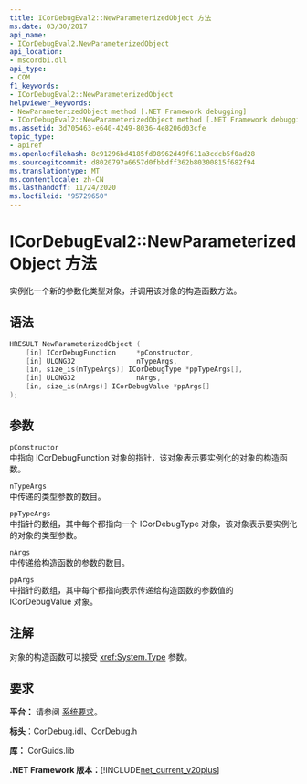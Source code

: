 ```yaml
---
title: ICorDebugEval2::NewParameterizedObject 方法
ms.date: 03/30/2017
api_name:
- ICorDebugEval2.NewParameterizedObject
api_location:
- mscordbi.dll
api_type:
- COM
f1_keywords:
- ICorDebugEval2::NewParameterizedObject
helpviewer_keywords:
- NewParameterizedObject method [.NET Framework debugging]
- ICorDebugEval2::NewParameterizedObject method [.NET Framework debugging]
ms.assetid: 3d705463-e640-4249-8036-4e8206d03cfe
topic_type:
- apiref
ms.openlocfilehash: 8c91296bd4185fd98962d49f611a3cdcb5f0ad28
ms.sourcegitcommit: d8020797a6657d0fbbdff362b80300815f682f94
ms.translationtype: MT
ms.contentlocale: zh-CN
ms.lasthandoff: 11/24/2020
ms.locfileid: "95729650"
---
```

# <a name="icordebugeval2newparameterizedobject-method"></a>ICorDebugEval2::NewParameterizedObject 方法

实例化一个新的参数化类型对象，并调用该对象的构造函数方法。  
  
## <a name="syntax"></a>语法  
  
```cpp  
HRESULT NewParameterizedObject (  
    [in] ICorDebugFunction     *pConstructor,  
    [in] ULONG32               nTypeArgs,  
    [in, size_is(nTypeArgs)] ICorDebugType *ppTypeArgs[],  
    [in] ULONG32               nArgs,  
    [in, size_is(nArgs)] ICorDebugValue *ppArgs[]  
);  
```  
  
## <a name="parameters"></a>参数  

 `pConstructor`  
 中指向 ICorDebugFunction 对象的指针，该对象表示要实例化的对象的构造函数。  
  
 `nTypeArgs`  
 中传递的类型参数的数目。  
  
 `ppTypeArgs`  
 中指针的数组，其中每个都指向一个 ICorDebugType 对象，该对象表示要实例化的对象的类型参数。  
  
 `nArgs`  
 中传递给构造函数的参数的数目。  
  
 `ppArgs`  
 中指针的数组，其中每个都指向表示传递给构造函数的参数值的 ICorDebugValue 对象。  
  
## <a name="remarks"></a>注解  

 对象的构造函数可以接受 <xref:System.Type> 参数。  
  
## <a name="requirements"></a>要求  

 **平台：** 请参阅 [系统要求](../../get-started/system-requirements.md)。  
  
 **标头**：CorDebug.idl、CorDebug.h  
  
 **库：** CorGuids.lib  
  
 **.NET Framework 版本：**[!INCLUDE[net_current_v20plus](../../../../includes/net-current-v20plus-md.md)]
